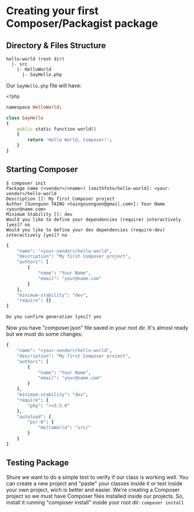 # Creating your first Composer/Packagist package

Directory & Files Structure
----------------------------

```
hello-world (root dir)
  |- src
    |- HelloWorld
      |- SayHello.php
```

Our `SayHello.php` file will have:

``` ruby
<?php 

namespace HelloWorld;

class SayHello
{
    public static function world()
    {
        return 'Hello World, Composer!';
    }
}
```
Starting Composer
----------------
```
$ composer init
Package name (<vendor>/<name>) [smithfoto/hello-world]: <your-vendor>/hello-world
Description []: My first Composer project
Author [Sunnguon TAING <taingsunnguon@gmail.com>]: Your Name <your@name.com>
Minimum Stability []: dev
Would you like to define your dependencies (require) interactively [yes]? no
Would you like to define your dev dependencies (require-dev) interactively [yes]? no
```
``` ruby
{
    "name": "<your-vendor>/hello-world",
    "description": "My first Composer project",
    "authors": [
        {
            "name": "Your Name",
            "email": "your@name.com"
        }
    ],
    "minimum-stability": "dev",
    "require": {}
}
```
`Do you confirm generation [yes]? yes`

Now you have "composer.json" file saved in your root dir. It's almost ready but we must do some changes: 

``` ruby
{
    "name": "<your-vendor>/hello-world",
    "description": "My first Composer project",
    "authors": [
        {
            "name": "Your Name",
            "email": "your@name.com"
        }
    ],
    "minimum-stability": "dev",
    "require": {
        "php": ">=5.5.0"
    },
    "autoload": {
        "psr-0": {
            "HelloWorld": "src/"
        }
    }
}
```
Testing Package
--------------
Shure we want to do a simple test to verify if our class is working well. You can create a new project and "paste" your classes inside it or test inside your own project, wich is better and easier. We're creating a Composer project so we must have Composer files installed inside our projects. So, install it running "composer install" inside your root dir:
`composer install`

